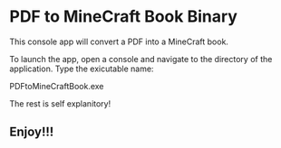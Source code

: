 # PDF to MineCraft Book Binary 

This console app will convert a PDF into a MineCraft book. 

To launch the app, open a console and navigate to the directory of the application. Type the exicutable name: 

PDFtoMineCraftBook.exe 

The rest is self explanitory! 
## Enjoy!!!
